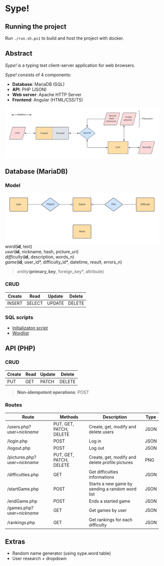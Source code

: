 # Sype!

## Running the project

Run `./run.sh.ps1` to build and host the project with docker.



## Abstract

_Sype!_ is a typing test client-server application for web browsers.

_Sype!_ consists of 4 components:
- **Database**: MariaDB (SQL)
- **API**: PHP (JSON)
- **Web server**: Apache HTTP Server
- **Frontend**: Angular (HTML/CSS/TS)

![ER model](./sype.png)



## Database (MariaDB)

### Model
![ER model](./database.png)
_word_(**id**, text) \
_user_(**id**, nickname, hash, picture_uri) \
_difficulty_(**id**, description, words_n) \
_game_(**id**, user_id*, difficulty_id*, datetime, result, errors_n)
> _entity_(**primary_key**, foreign_key*, attribute)

### CRUD
| Create | Read   | Update | Delete |
|--------|--------|--------|--------|
| INSERT | SELECT | UPDATE | DELETE |

### SQL scripts
- [Initializaton script](./src/database/sype.sql)
- [Wordlist](./src/database/words.sql)



## API (PHP)

### CRUD
| Create | Read | Update | Delete |
|--------|------|--------|--------|
| PUT    | GET  | PATCH  | DELETE |
> **Non-idempotent operations**: POST

### Routes
| Route                         | Methods                 | Description                                     | Type |
|-------------------------------|-------------------------|-------------------------------------------------|------|
| /users.php?user=_nickname_    | PUT, GET, PATCH, DELETE | Create, get, modify and delete users            | JSON |
| /login.php                    | POST                    | Log in                                          | JSON |
| /logout.php                   | POST                    | Log out                                         | JSON |
| /pictures.php?user=_nickname_ | PUT, GET, PATCH, DELETE | Create, get, modify and delete profile pictures | PNG  |
| /difficulties.php             | GET                     | Get difficulties informations                   | JSON |
| /startGame.php                | POST                    | Starts a new game by sending a random word list | JSON |
| /endGame.php                  | POST                    | Ends a started game                             | JSON |
| /games.php?user=_nickname_    | GET                     | Get games by user                               | JSON |
| /rankings.php                 | GET                     | Get rankings for each difficulty                | JSON |



## Extras

- Random name generator (using sype.word table)
- User research + dropdown
